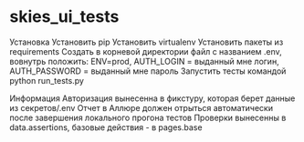# skies_ui_tests
Установка
Установить pip
Установить virtualenv
Установить пакеты из requirements
Создать в корневой директории файл с названием .env, вовнутрь положить: ENV=prod, AUTH_LOGIN =  выданный мне логин, AUTH_PASSWORD = выданный мне пароль
Запустить тесты командой python run_tests.py

Информация
Авторизация вынесенна в фикстуру, которая берет данные из секретов/.env 
Отчет в Аллюре должен отрыться автоматически после завершения локального прогона тестов
Проверки вынесенны в data.assertions, базовые действия - в pages.base
